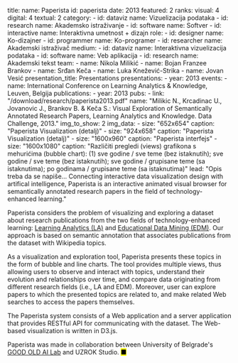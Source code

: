 title: 
    name: Paperista
id: paperista
date: 2013
featured: 2
ranks:
    visual: 4
    digital: 4
    textual: 2
category: 
    - id: dataviz
      name: Vizuelizacija podataka
    - id: research
      name: Akademsko istraživanje
    - id: software
      name: Softver
    - id: interactive
      name: Interaktivna umetnost + dizajn
role:
    - id: designer
      name: Ko-dizajner
    - id: programmer
      name: Ko-programer
    - id: researcher
      name: Akademski istraživač
medium:
    - id: dataviz
      name: Interaktivna vizuelizacija podataka
    - id: software
      name: Veb aplikacija
    - id: research
      name: Akademski tekst
team:
    - name: Nikola Milikić
    - name: Bojan Franzee Brankov
    - name: Srđan Keča
    - name: Luka Knežević-Strika
    - name: Jovan Vesić
presentation_title: Presentations
presentations:
    - year: 2013
      events:
        - name: International Conference on Learning Analytics & Knowledge, Leuven, Belgija
publications:
    - year: 2013
      pubs:
        - link: "/download/research/paperista2013.pdf"
          name: "Milikic N., Krcadinac U., Jovanovic J., Brankov B. & Keča S.: Visual Exploration of Semantically Annotated Research Papers, Learning Analytics and Knowledge. Data Challenge, 2013."
img_to_show: 2
img_data:
    - size: "652x654"
      caption: "Paperista Visualization (detalj)"
    - size: "924x658"
      caption: "Paperista Visualization (detalj)"
    - size: "1600x960"
      caption: "Paperista interfejs"
    - size: "1600x1080"
      caption: "Različiti pregledi (views) grafikona s mehurićima (bubble chart): (1) sve godine / sve teme (bez istaknutih); sve godine / sve teme (bez istaknutih); sve godine / grupisane teme (sa istaknutima); po godinama / grupisane teme (sa istaknutima)" 
lead: "Opis treba da se napiše... Connecting interactive data visualization design with artifical intelligence, Paperista is an interactive animated visual browser for semantically annotated research papers in the field of technology-enhanced learning."

Paperista considers the problem of visualizing and exploring a dataset about research publications from the two fields of technology-enhanced learning: <a href="https://en.wikipedia.org/wiki/Learning_analytics" target="_blank">Learning Analytics (LA)</a> and <a href="https://en.wikipedia.org/wiki/Educational_data_mining" target="_blank">Educational Data Mining (EDM)</a>. Our approach is based on semantic annotation that associates publications from the dataset with Wikipedia topics.

As a visualization and exploration tool, Paperista presents these topics in the form of bubble and line charts. The tool provides multiple views, thus allowing users to observe and interact with topics, understand their evolution and relationships over time, and compare data originating from different research fields (i.e., LA and EDM). Moreover, user can explore papers to which the presented topics are related to, and make related Web searches to access the papers themselves.

The Paperista system consists of a Web application and a server
application that provides RESTful API for communicating with
the dataset. The Web-based visualization is written in D3.js.
 
 Paperista was made in collaboration between University of Belgrade's <a href="https://goodoldai.org/" target="_blank">GOOD OLD AI Lab</a> and UZROK Studio. <mark>&#9632;</mark>